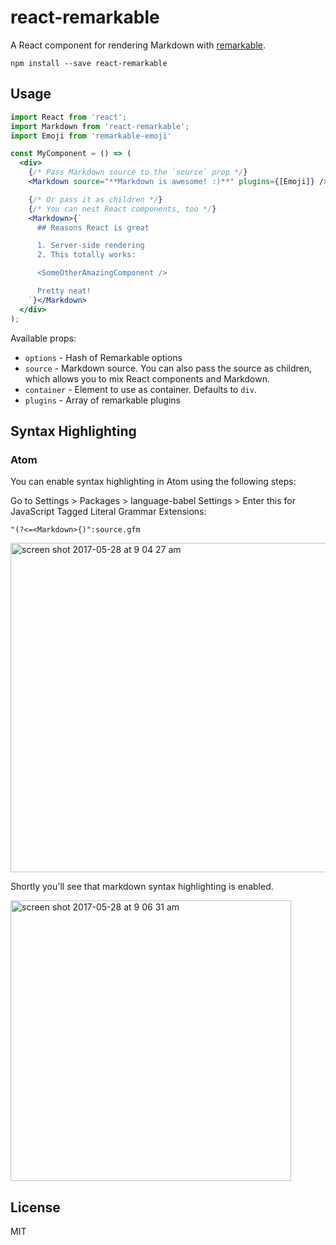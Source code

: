 react-remarkable
=================

A React component for rendering Markdown with [remarkable](https://github.com/jonschlinkert/remarkable).

```
npm install --save react-remarkable
```

## Usage

```jsx
import React from 'react';
import Markdown from 'react-remarkable';
import Emoji from 'remarkable-emoji'

const MyComponent = () => (
  <div>
    {/* Pass Markdown source to the `source` prop */}
    <Markdown source="**Markdown is awesome! :)**" plugins={[Emoji]} />

    {/* Or pass it as children */}
    {/* You can nest React components, too */}
    <Markdown>{`
      ## Reasons React is great

      1. Server-side rendering
      2. This totally works:

      <SomeOtherAmazingComponent />

      Pretty neat!
    `}</Markdown>
  </div>
);
```

Available props:

- `options` - Hash of Remarkable options
- `source`  - Markdown source. You can also pass the source as children, which allows you to mix React components and Markdown.
- `container` - Element to use as container. Defaults to `div`.
- `plugins` - Array of remarkable plugins

## Syntax Highlighting

### Atom

You can enable syntax highlighting in Atom using the following steps:

Go to Settings > Packages > language-babel Settings > Enter this for JavaScript Tagged Literal Grammar Extensions:

`"(?<=<Markdown>{)":source.gfm`

<img width="527" alt="screen shot 2017-05-28 at 9 04 27 am" src="https://cloud.githubusercontent.com/assets/108938/26529400/fe7ea216-4384-11e7-9eab-3259eb684648.png">

Shortly you'll see that markdown syntax highlighting is enabled.

<img width="449" alt="screen shot 2017-05-28 at 9 06 31 am" src="https://cloud.githubusercontent.com/assets/108938/26529401/fe7faf4e-4384-11e7-8977-f1fe39537524.png">

## License
MIT
